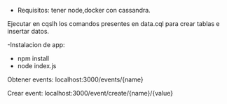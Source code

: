 - Requisitos: tener node,docker con cassandra.

Ejecutar en cqslh los comandos presentes en data.cql para crear tablas e insertar datos.

-Instalacion de app:
 - npm install
 - node index.js




Obtener events: localhost:3000/events/{name}

Crear event: localhost:3000/event/create/{name}/{value}
